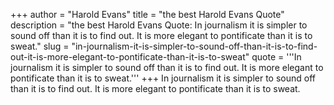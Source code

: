 +++
author = "Harold Evans"
title = "the best Harold Evans Quote"
description = "the best Harold Evans Quote: In journalism it is simpler to sound off than it is to find out. It is more elegant to pontificate than it is to sweat."
slug = "in-journalism-it-is-simpler-to-sound-off-than-it-is-to-find-out-it-is-more-elegant-to-pontificate-than-it-is-to-sweat"
quote = '''In journalism it is simpler to sound off than it is to find out. It is more elegant to pontificate than it is to sweat.'''
+++
In journalism it is simpler to sound off than it is to find out. It is more elegant to pontificate than it is to sweat.
